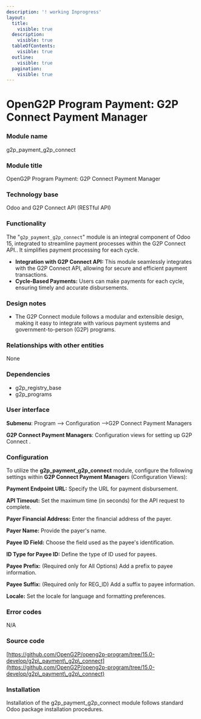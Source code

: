 ```yaml
---
description: '! working Inprogress'
layout:
  title:
    visible: true
  description:
    visible: true
  tableOfContents:
    visible: true
  outline:
    visible: true
  pagination:
    visible: true
---
```


# OpenG2P Program Payment: G2P Connect Payment Manager

### Module name

g2p\_payment\_g2p\_connect

### Module title

OpenG2P Program Payment: G2P Connect Payment Manager

### Technology base

Odoo and G2P Connect API (RESTful API)

### Functionality

The "`g2p_payment_g2p_connect`" module is an integral component of Odoo 15, integrated to streamline payment processes within the G2P Connect API.. It simplifies payment processing for each cycle.

* **Integration with G2P Connect API:** This module seamlessly integrates with the G2P Connect API, allowing for secure and efficient payment transactions.
* **Cycle-Based Payments:** Users can make payments for each cycle, ensuring timely and accurate disbursements.

### Design notes

* The G2P Connect module follows a modular and extensible design, making it easy to integrate with various payment systems and government-to-person (G2P) programs.

### Relationships with other entities

None

### Dependencies

* g2p\_registry\_base
* g2p\_programs

### User interface

**Submenu**: Program --> Configuration -->G2P Connect Payment Managers

**G2P Connect Payment Managers**: Configuration views for setting up G2P Connect .

### Configuration

To utilize the **g2p\_payment\_g2p\_connect** module, configure the following settings within **G2P Connect Payment Manager**s (Configuration Views):

**Payment Endpoint URL:** Specify the URL for payment disbursement.

**API Timeout:** Set the maximum time (in seconds) for the API request to complete.

**Payer Financial Address:** Enter the financial address of the payer.

**Payer Name:** Provide the payer's name.

**Payee ID Field:** Choose the field used as the payee's identification.

**ID Type for Payee ID:** Define the type of ID used for payees.

**Payee Prefix:** (Required only for All Options) Add a prefix to payee information.

**Payee Suffix:** (Required only for REG\_ID) Add a suffix to payee information.

**Locale:** Set the locale for language and formatting preferences.

### Error codes

N/A

### Source code

[https://github.com/OpenG2P/openg2p-program/tree/15.0-develop/g2p\_payment\_g2p\_connect](https://github.com/OpenG2P/openg2p-program/tree/15.0-develop/g2p\_payment\_g2p\_connect)

### Installation

Installation of the g2p\_payment\_g2p\_connect module follows standard Odoo package installation procedures.
